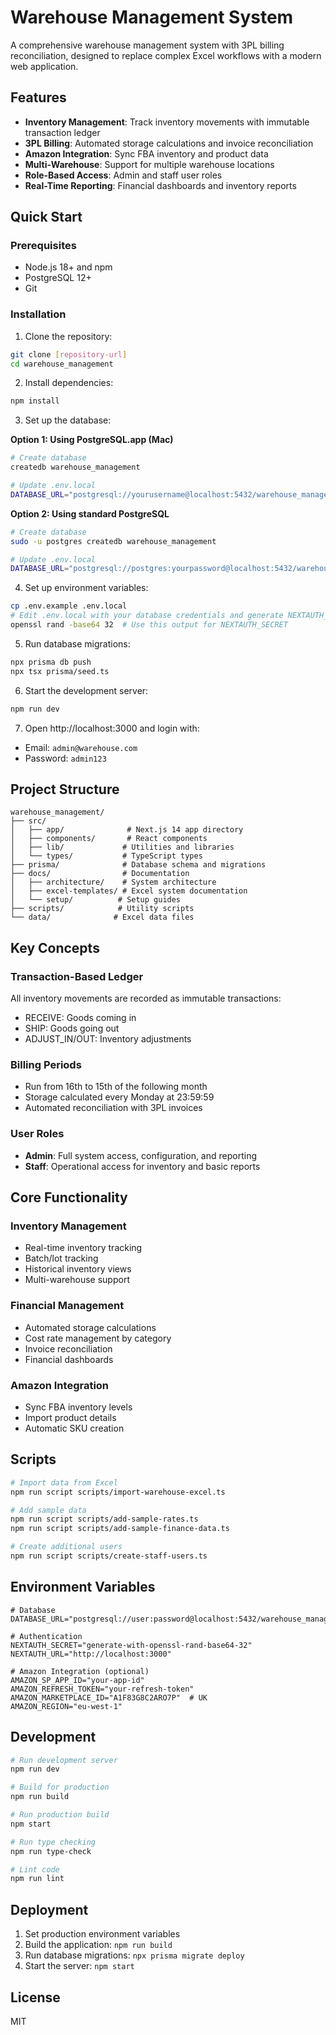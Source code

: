 # Warehouse Management System

A comprehensive warehouse management system with 3PL billing reconciliation, designed to replace complex Excel workflows with a modern web application.

## Features

- **Inventory Management**: Track inventory movements with immutable transaction ledger
- **3PL Billing**: Automated storage calculations and invoice reconciliation
- **Amazon Integration**: Sync FBA inventory and product data
- **Multi-Warehouse**: Support for multiple warehouse locations
- **Role-Based Access**: Admin and staff user roles
- **Real-Time Reporting**: Financial dashboards and inventory reports

## Quick Start

### Prerequisites

- Node.js 18+ and npm
- PostgreSQL 12+
- Git

### Installation

1. Clone the repository:
```bash
git clone [repository-url]
cd warehouse_management
```

2. Install dependencies:
```bash
npm install
```

3. Set up the database:

**Option 1: Using PostgreSQL.app (Mac)**
```bash
# Create database
createdb warehouse_management

# Update .env.local
DATABASE_URL="postgresql://yourusername@localhost:5432/warehouse_management"
```

**Option 2: Using standard PostgreSQL**
```bash
# Create database
sudo -u postgres createdb warehouse_management

# Update .env.local
DATABASE_URL="postgresql://postgres:yourpassword@localhost:5432/warehouse_management"
```

4. Set up environment variables:
```bash
cp .env.example .env.local
# Edit .env.local with your database credentials and generate NEXTAUTH_SECRET
openssl rand -base64 32  # Use this output for NEXTAUTH_SECRET
```

5. Run database migrations:
```bash
npx prisma db push
npx tsx prisma/seed.ts
```

6. Start the development server:
```bash
npm run dev
```

7. Open http://localhost:3000 and login with:
- Email: `admin@warehouse.com`
- Password: `admin123`

## Project Structure

```
warehouse_management/
├── src/
│   ├── app/              # Next.js 14 app directory
│   ├── components/       # React components
│   ├── lib/             # Utilities and libraries
│   └── types/           # TypeScript types
├── prisma/              # Database schema and migrations
├── docs/                # Documentation
│   ├── architecture/    # System architecture
│   ├── excel-templates/ # Excel system documentation
│   └── setup/          # Setup guides
├── scripts/            # Utility scripts
└── data/              # Excel data files
```

## Key Concepts

### Transaction-Based Ledger
All inventory movements are recorded as immutable transactions:
- RECEIVE: Goods coming in
- SHIP: Goods going out
- ADJUST_IN/OUT: Inventory adjustments

### Billing Periods
- Run from 16th to 15th of the following month
- Storage calculated every Monday at 23:59:59
- Automated reconciliation with 3PL invoices

### User Roles
- **Admin**: Full system access, configuration, and reporting
- **Staff**: Operational access for inventory and basic reports

## Core Functionality

### Inventory Management
- Real-time inventory tracking
- Batch/lot tracking
- Historical inventory views
- Multi-warehouse support

### Financial Management
- Automated storage calculations
- Cost rate management by category
- Invoice reconciliation
- Financial dashboards

### Amazon Integration
- Sync FBA inventory levels
- Import product details
- Automatic SKU creation

## Scripts

```bash
# Import data from Excel
npm run script scripts/import-warehouse-excel.ts

# Add sample data
npm run script scripts/add-sample-rates.ts
npm run script scripts/add-sample-finance-data.ts

# Create additional users
npm run script scripts/create-staff-users.ts
```

## Environment Variables

```env
# Database
DATABASE_URL="postgresql://user:password@localhost:5432/warehouse_management"

# Authentication
NEXTAUTH_SECRET="generate-with-openssl-rand-base64-32"
NEXTAUTH_URL="http://localhost:3000"

# Amazon Integration (optional)
AMAZON_SP_APP_ID="your-app-id"
AMAZON_REFRESH_TOKEN="your-refresh-token"
AMAZON_MARKETPLACE_ID="A1F83G8C2ARO7P"  # UK
AMAZON_REGION="eu-west-1"
```

## Development

```bash
# Run development server
npm run dev

# Build for production
npm run build

# Run production build
npm start

# Run type checking
npm run type-check

# Lint code
npm run lint
```

## Deployment

1. Set production environment variables
2. Build the application: `npm run build`
3. Run database migrations: `npx prisma migrate deploy`
4. Start the server: `npm start`

## License

MIT